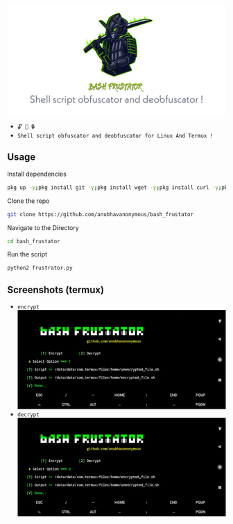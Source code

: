 
<img src="logo.jpg"><br>


* `🔓 🔐 🔒`<br />
* `Shell script obfuscator and deobfuscator for Linux And Termux !`

## Usage
Install dependencies
```bash
pkg up -y;pkg install git -y;pkg install wget -y;pkg install curl -y;pkg install openssl -y;pkg install python2 -y;pip2 install requests;pip2 install mechanize;pip2 install bs4;pip2 install uncompyle6;npm install -g bash-obfuscate
```
Clone the repo
```bash
git clone https://github.com/anubhavanonymous/bash_frustator
```
Navigate to the Directory
```bash
cd bash_frustator
```

Run the script
```bash
python2 frustrator.py
```
## Screenshots (termux)
* `encrypt`
<img src="IMG_20210603_190203.jpg"><br>
* `decrypt`
<img src="IMG_20210603_190222.jpg"><br>
